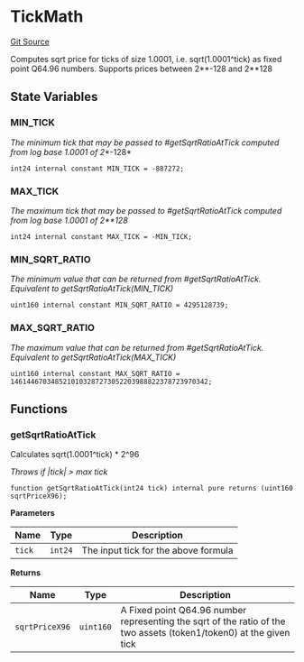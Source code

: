 # TickMath
[Git Source](https://github.com/provisorDAO/arcanum-contracts/blob/275ab153e36267157a2ba5626f6cd734bad189ea/src/lib/Price.sol)

Computes sqrt price for ticks of size 1.0001, i.e. sqrt(1.0001^tick) as fixed point
Q64.96 numbers. Supports
prices between 2**-128 and 2**128


## State Variables
### MIN_TICK
*The minimum tick that may be passed to #getSqrtRatioAtTick computed from log base
1.0001 of 2**-128*


```solidity
int24 internal constant MIN_TICK = -887272;
```


### MAX_TICK
*The maximum tick that may be passed to #getSqrtRatioAtTick computed from log base
1.0001 of 2**128*


```solidity
int24 internal constant MAX_TICK = -MIN_TICK;
```


### MIN_SQRT_RATIO
*The minimum value that can be returned from #getSqrtRatioAtTick. Equivalent to
getSqrtRatioAtTick(MIN_TICK)*


```solidity
uint160 internal constant MIN_SQRT_RATIO = 4295128739;
```


### MAX_SQRT_RATIO
*The maximum value that can be returned from #getSqrtRatioAtTick. Equivalent to
getSqrtRatioAtTick(MAX_TICK)*


```solidity
uint160 internal constant MAX_SQRT_RATIO = 1461446703485210103287273052203988822378723970342;
```


## Functions
### getSqrtRatioAtTick

Calculates sqrt(1.0001^tick) * 2^96

*Throws if |tick| > max tick*


```solidity
function getSqrtRatioAtTick(int24 tick) internal pure returns (uint160 sqrtPriceX96);
```
**Parameters**

|Name|Type|Description|
|----|----|-----------|
|`tick`|`int24`|The input tick for the above formula|

**Returns**

|Name|Type|Description|
|----|----|-----------|
|`sqrtPriceX96`|`uint160`|A Fixed point Q64.96 number representing the sqrt of the ratio of the two assets (token1/token0) at the given tick|


